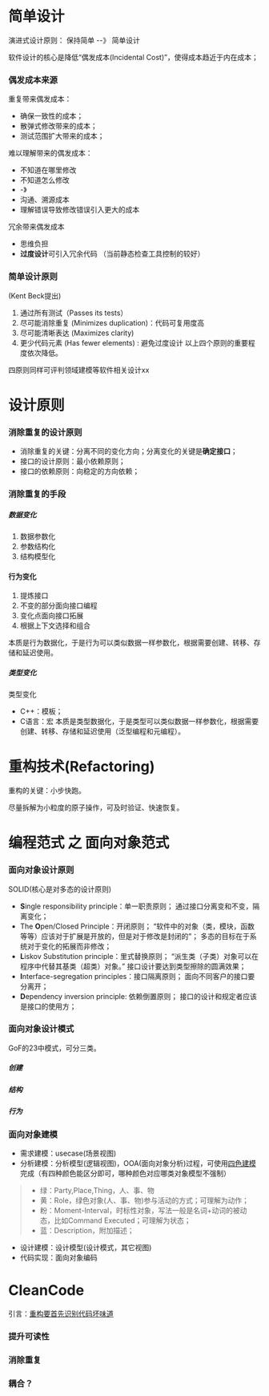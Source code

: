 # 简单设计

演进式设计原则： 
保持简单  --》 简单设计

软件设计的核心是降低“偶发成本(Incidental Cost)”，使得成本趋近于内在成本；

### 偶发成本来源
重复带来偶发成本：
- 确保一致性的成本；
- 散弹式修改带来的成本；
- 测试范围扩大带来的成本；

难以理解带来的偶发成本：
- 不知道在哪里修改
- 不知道怎么修改
- -》
- 沟通、溯源成本
- 理解错误导致修改错误引入更大的成本

冗余带来偶发成本
- 思维负担
- **过度设计**可引入冗余代码
（当前静态检查工具控制的较好）

### 简单设计原则
(Kent Beck提出)
1. 通过所有测试（Passes its tests）
2. 尽可能消除重复 (Minimizes duplication)：代码可复用度高
3. 尽可能清晰表达 (Maximizes clarity)
4. 更少代码元素 (Has fewer elements) :  避免过度设计
以上四个原则的重要程度依次降低。

四原则同样可评判领域建模等软件相关设计xx


# 设计原则

### 消除重复的设计原则
- 消除重复的关键：分离不同的变化方向；分离变化的关键是**确定接口**；
- 接口的设计原则：最小依赖原则；
- 接口的依赖原则：向稳定的方向依赖；

### 消除重复的手段
##### 数据变化
1. 数据参数化
2. 参数结构化
3. 结构模型化
#### 行为变化
1. 提炼接口
2. 不变的部分面向接口编程
3. 变化点面向接口拓展
4. 根据上下文选择和组合

本质是行为数据化，于是行为可以类似数据一样参数化，根据需要创建、转移、存储和延迟使用。
##### 类型变化
类型变化
- C++：模板；
- C语言：宏
本质是类型数据化，于是类型可以类似数据一样参数化，根据需要创建、转移、存储和延迟使用（泛型编程和元编程）。


# 重构技术(Refactoring)

重构的关键：小步快跑。

尽量拆解为小粒度的原子操作，可及时验证、快速恢复。


# 编程范式 之 面向对象范式
### 面向对象设计原则
SOLID(核心是对多态的设计原则)
- **S**ingle responsibility principle：单一职责原则；
通过接口分离变和不变，隔离变化；
- The **O**pen/Closed Principle：开闭原则；
“软件中的对象（类，模块，函数等等）应该对于扩展是开放的，但是对于修改是封闭的”；
多态的目标在于系统对于变化的拓展而非修改；
- **L**iskov Substitution principle：里式替换原则；
“派生类（子类）对象可以在程序中代替其基类（超类）对象。”
接口设计要达到类型擦除的圆满效果；
- **I**nterface-segregation principles：接口隔离原则；
面向不同客户的接口要分离开；
- **D**ependency inversion principle: 依赖倒置原则；
接口的设计和规定者应该是接口的使用方；

### 面向对象设计模式
GoF的23中模式，可分三类。
##### 创建
##### 结构
##### 行为

### 面向对象建模
- 需求建模：usecase(场景视图)
- 分析建模：分析模型(逻辑视图)，OOA(面向对象分析)过程，可使用[四色建模](https://en.wikipedia.org/wiki/Object_Modeling_in_Color)完成（有四种颜色能区分即可，哪种颜色对应哪类对象模型不强制）
> - 绿：Party,Place,Thing，人、事、物
> - 黄：Role，绿色对象(人、事、物)参与活动的方式；可理解为动作；
> - 粉：Moment-Interval，时标性对象，写法一般是名词+动词的被动态，比如Command Executed；可理解为状态；
> - 蓝：Description，附加描述；
- 设计建模：设计模型(设计模式，其它视图)
- 代码实现：面向对象编码

# CleanCode

引言：[重构要首先识别代码坏味道](https://github.com/MagicBowen/refactoring/blob/master/effective-refactoring-1.md#%E5%85%B3%E4%BA%8E%E6%9C%AC%E6%96%87)

### 提升可读性

### 消除重复

### 耦合？

